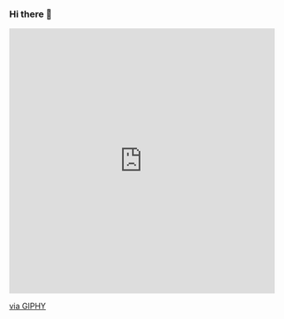 ### Hi there 👋
<iframe src="https://giphy.com/embed/4dHQePtILZySljcp4B" width="480" height="480" frameBorder="0" class="giphy-embed" allowFullScreen></iframe><p><a href="https://giphy.com/gifs/space-falling-astro-4dHQePtILZySljcp4B">via GIPHY</a></p>
<!--
**BillyGrind/BillyGrind** is a ✨ _special_ ✨ repository because its `README.md` (this file) appears on your GitHub profile.

Here are some ideas to get you started:

- 🔭 I’m currently working on ...
- 🌱 I’m currently learning ...
- 👯 I’m looking to collaborate on ...
- 🤔 I’m looking for help with ...
- 💬 Ask me about ...
- 📫 How to reach me: ...
- 😄 Pronouns: ...
- ⚡ Fun fact: ...
-->
